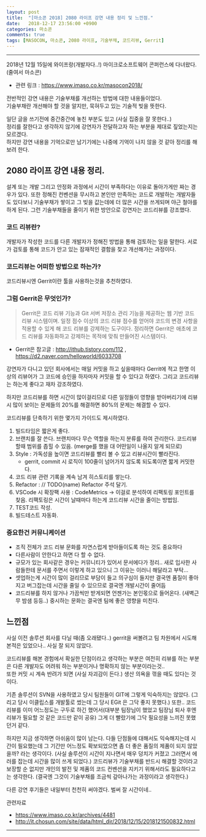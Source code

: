 ```yaml
---
layout: post
title:  "[마소콘 2018] 2080 라이프 강연 내용 정리 및 느낀점."
date:   2018-12-17 23:56:00 +0900
categories: 마소콘
comments: true
tags: [MASOCON, 마소콘, 2080 라이프, 기술부채, 코드리뷰, Gerrit]
---
```


---

2018년 12월 15일에 와이프랑(개발자다..!) 마이크로소프트웨어 콘퍼런스에 다녀왔다. (줄여서 마소콘)<br>
* 관련 링크 :  https://www.imaso.co.kr/masocon2018/

전반적인 강연 내용은 기술부채를 개선하는 방법에 대한 내용들이었다.<br>
기술부채란 개선해야 할 것을 알지만, 묵혀두고 있는 기술적 빚을 뜻한다. 

일단 글을 쓰기전에 중간중간에 놓친 부분도 있고 (사실 집중을 잘 못한다..) <br>
정리를 잘한다고 생각하지 않기에 강연자가 전달하고자 하는 부분을 제대로 짚었는지는 모르겠다.<br> 
하지만 강연 내용을 기억으로만 남기기에는 나중에 기억이 나지 않을 것 같아 정리를 해보려 한다.<br>

2080 라이프 강연 내용 정리.
--
설계 또는 개발 그리고 안정화 과정에서 시간이 부족하다는 이유로 돌아가게만 짜는 경우가 있다.
또한 정해진 컨벤션을 무시하고 본인만 만족하는 코드로 개발하는 개발자들도 있다보니 기술부채가 쌓이고 그 빚을 값는데에 더 많은 시간을 쓰게되며 야근 철야를 하게 된다. 
그런 기술부채들을 줄이기 위한 방안으로 강연자는 코드리뷰를 강조했다.

### 코드 리뷰란?

개발자가 작성한 코드를 다른 개발자가 정해진 방법을 통해 검토하는 일을 말한다. 
서로가 검토를 통해 코드가 안고 있는 잠재적인 결함을 찾고 개선해가는 과정이다.

### 코드리뷰는 어떠한 방법으로 하는가?

코드리뷰시엔 Gerrit이란 툴을 사용하는것을 추천하였다. 

### 그럼 Gerrit은 무엇인가?

> Gerrit은 코드 리뷰 기능과 Git 서버 저장소 관리 기능을 제공하는 웹 기반 코드 리뷰 시스템이며. 일정 점수 이상의 코드 리뷰 점수를 얻어야 코드의 변경 사항을 적용할 수 있게 해 코드 리뷰를 강제하는 도구이다. 정리하면 Gerrit은 애초에 코드 리뷰를 자동화하고 강제하는 목적에 맞춰 만들어진 시스템이다. 

* Gerrit은 참고글 : http://ithub.tistory.com/112 , https://d2.naver.com/helloworld/6033708

강연자가 다니고 있던 회사에서는 매일 커밋을 하고 싶을때마다 Gerrit에 적고 한명 이상의 리뷰어가 그 코드에 승인을 하자마자 커밋을 할 수 있다고 하였다.
그리고 코드리뷰는 하는게 좋다고 재차 강조하였다. 

하지만 코드리뷰를 하면 시간이 많이걸리므로 다른 일정들이 영향을 받아버리기에 
리뷰 시 많이 보이는 문제들의 20%를 해결하면 80%의 문제는 해결할 수 있다.

코드리뷰를 단축하기 위한 몇가지 가이드도 제시하였다.
1. 빌드타임은 짧은게 좋다. 
2. 브랜치를 잘 쓴다. 브랜치마다 무슨 역할을 하는지 분류를 하여 관리한다. 코드리뷰할때 범위를 좁힐 수 있음. (merge를 했을 대 어떤일이 나올지 알게 되므로)
3. Style : 가독성을 높이면 코드리뷰를 빨리 볼 수 있고 리뷰시간이 빨라진다.
    - gerrit, commit 시 로직이 100줄이 넘어가지 않도록 되도록이면 짧게 커밋한다. 
4. 코드 리뷰 관련 기록을 계속 남겨 히스토리를 쌓는다.
5. Refactor : // TODO(name) Refactor 주석 달기. 
6. VSCode 시 확장팩 사용 : CodeMetrics -> 이걸로 분석하여 리팩토링 포인트를 찾음. 리팩토링은 시간이 날때마다 하는게 코드리뷰 시간을 줄이는 방법임.
7. TEST코드 작성.
8. 빌드테스트 자동화.

### 중요한건 커뮤니케이션
- 조직 전체가 코드 리뷰 문화를 자연스럽게 받아들이도록 하는 것도 중요하다
- 다른사람이 안한다고 하면 다 할 수 없다.
- 규모가 있는 회사같은 경우는 커뮤니티가 있어서 문서에다가 정리.. 새로 입사한 사람들한테 문서를 주면서 이렇게 하고 있으니 그 이유는 이러니 해달라고 부탁...
- 셋업하는게 시간이 많이 걸리므로 부담이 들고 의구심이 들지만 결국엔 품질이 좋아지고 버그잡는데 시간을 줄일 수 있으므로 결국엔 개발시간이 줄어듬
- 코드리뷰를 하지 않거나 가끔씩만 받게되면 언젠가는 본인몫으로 들어온다. (새벽근무 밤샘 등등..) 중시하는 문화는 결국엔 팀에 좋은 영향을 미친다.


느낀점
-- 
사실 이전 솔루션 회사를 다닐 때(좀 오래됐다..) gerrit을 써볼려고 팀 차원에서 시도해본적은 있었으나.. 사실 잘 되지 않았다.

코드리뷰를 해본 경험에서 확실한 단점이라고 생각하는 부분은 여전히 리뷰를 하는 부분은 다른 개발자도 어려워 하는 부분이거나 명확하지 않는 부분이라는것..
<br>또한 커밋 시 계속 반려가 되면 (사실 자괴감이 든다.) 생산 의욕을 꺾을 때도 있다는 것이다.

기존 솔루션이 SVN을 사용하였고 당시 팀원들이 GIT에 그렇게 익숙하지는 않았다. (그리고 당시 이클립스를 개발툴로 썼는데 그 당시 EGit 은 그닥 좋지 못했다.)
또한.. 코드리뷰를 이미 어느정도는 구두로 하긴 했어서(대부분 팀장님이 했었고 팀장님 퇴사 후엔 리뷰가 필요할 것 같은 코드만 같이 공유) 그게 더 빨랐기에 그닥 필요성을 느끼진 못했던거 같다.

하지만 지금 생각하면 아쉬움이 많이 남는다. 다들 단점들에 대해서도 익숙해지는데 시간이 필요했는데 그 기간만 어느정도 확보되었으면 좀 더 좋은 품질의 제품이 되지 않았을까? 라는 생각이다. 
(사실 솔루션이 시간이 지나면서 매우 덩치가 커졌고 그러면서 에러를 잡는데 시간을 많이 쓰게 되었다.)
코드리뷰가 기술부채를 반드시 해결할 것이라고 보장할 순 없지만 개인의 발전 및 제품의 코드 컨벤션을 지키기 위해서라도 필요하다고는 생각한다.
(결국엔 그것이 기술부채를 조금씩 갚아나가는 과정이라고 생각한다.)


다른 강연 후기들은 내일부터 천천히 써야겠다. 벌써 잘 시간이네..

관련자료
 - https://www.imaso.co.kr/archives/4481
 - http://it.chosun.com/site/data/html_dir/2018/12/15/2018121500832.html

[jekyll-docs]: https://jekyllrb.com/docs/home
[jekyll-gh]:   https://github.com/jekyll/jekyll
[jekyll-talk]: https://talk.jekyllrb.com/

---

